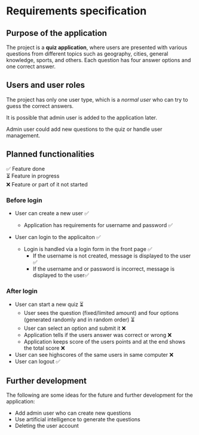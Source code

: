 # Requirements specification

## Purpose of the application
The project is a **quiz application**, where users are presented with various questions from different topics such as geography, cities, general knowledge, sports, and others. Each question has four answer options and one correct answer.

## Users and user roles
The project has only one user type, which is a *normal user* who can try to guess the correct answers.

It is possible that admin user is added to the application later. 

Admin user could add new questions to the quiz or handle user management.

## Planned functionalities

✅ Feature done<br>
⏳ Feature in progress<br>
❌ Feature or part of it not started

### Before login
* User can create a new user ✅ 
  * Application has requirements for username and password ✅
  
* User can login to the applicaiton ✅ 
  * Login is handled via a login form in the front page ✅
    * If the username is not created, message is displayed to the user ✅
    * If the username and or password is incorrect, message is displayed to the user✅
  
### After login
* User can start a new quiz ⏳
  * User sees the question (fixed/limited amount) and four options (generated randomly and in random order) ⏳
  * User can select an option and submit it ❌
  * Application tells if the users answer was correct or wrong ❌
  * Application keeps score of the users points and at the end shows the total score ❌
* User can see highscores of the same users in same computer ❌
* User can logout ✅ 

## Further development

The following are some ideas for the future and further development for the application:
* Add admin user who can create new questions
* Use artificial intelligence to generate the questions
* Deleting the user account